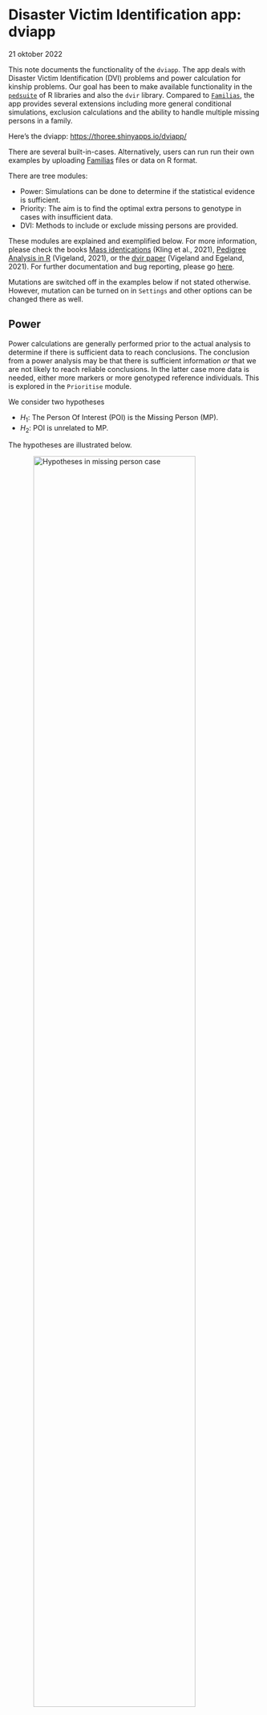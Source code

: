 Disaster Victim Identification app: dviapp
================
21 oktober 2022

This note documents the functionality of the `dviapp`. The app deals
with Disaster Victim Identification (DVI) problems and power calculation
for kinship problems. Our goal has been to make available functionality
in the [`pedsuite`](https://magnusdv.github.io/pedsuite/) of R libraries
and also the `dvir` library. Compared to
[`Familias`](https://thoree.shinyapps.io/dviapp/), the app provides
several extensions including more general conditional simulations,
exclusion calculations and the ability to handle multiple missing
persons in a family.

Here’s the dviapp: <https://thoree.shinyapps.io/dviapp/>

There are several built-in-cases. Alternatively, users can run run their
own examples by uploading [Familias](https://www.familias.no) files or
data on R format.

There are tree modules:

- Power: Simulations can be done to determine if the statistical
  evidence is sufficient.
- Priority: The aim is to find the optimal extra persons to genotype in
  cases with insufficient data.
- DVI: Methods to include or exclude missing persons are provided.

These modules are explained and exemplified below. For more information,
please check the books [Mass
identications](https://www.elsevier.com/books/mass-identifications/kling/978-0-12-818423-3)
(Kling et al., 2021), [Pedigree Analysis in
R](https://www.elsevier.com/books/pedigree-analysis-in-r/vigeland/978-0-12-824430-2)
(Vigeland, 2021), or the [dvir
paper](https://www.nature.com/articles/s41598-021-93071-5) (Vigeland and
Egeland, 2021). For further documentation and bug reporting, please go
[here](https://github.com/thoree/dviapp).

Mutations are switched off in the examples below if not stated
otherwise. However, mutation can be turned on in `Settings` and other
options can be changed there as well.

## Power

Power calculations are generally performed prior to the actual analysis
to determine if there is sufficient data to reach conclusions. The
conclusion from a power analysis may be that there is sufficient
information *or* that we are not likely to reach reliable conclusions.
In the latter case more data is needed, either more markers or more
genotyped reference individuals. This is explored in the `Prioritise`
module.

We consider two hypotheses

- $H_1$: The Person Of Interest (POI) is the Missing Person (MP).
- $H_2$: POI is unrelated to MP.

The hypotheses are illustrated below.

<img src="figures/unnamed-chunk-1-1.png" alt="Hypotheses in missing person case" width="80%" style="display: block; margin: auto;" />

Marker data are simulated a specified number times for POI and the
references (in the figure above there is only one reference). The
default number of simulations is 100 and should be increased to 1000 in
final applications. The simulations are done conditionally on genotyped
individuals, above there are none. These simulations are done assuming
$H_1$ to be true, i.e., assuming that POI is MP. For each of these
simulations the LR is calculated. This gives values
$\text{LR}_1, \ldots, \text{LR}_{100}$ and based on these values, the
app produces the plot in Figure 2 below.

<img src="figures/unnamed-chunk-2-1.png" title="Distribution of log10(LR)" alt="Distribution of log10(LR)" width="80%" style="display: block; margin: auto;" />

The left panel shows that the mean $\log_{10}$() is 6.24. Recall that if
$\log_{10}$() = 6\$, say,then LR = $10^6=1,000,000$. From the panel on
the right hand side, we see that $\log_{10}$() exceeds 3.89 with
probability 0.8, or equivalently LR exceeds 7762 with probability 0.8.
If the requirement is that LR should exceed 10,000 with a probability of
at least 0.8, the power is not quite satisfactory.

### Analyses based on built-in-cases

For the built-in part, 35 markers from the `NorwegianFrequency` database
(documented in the R library `forrel`) are used. Above, the 22 first
markers have been selected. If the number of markers is increased to 25
in the above example, the threshold of 10,000 is met.

Greater accuracy, at the cost of increased computational time, is
obtained by increasing the number of simulations in `Settings`. To
obtain the same sequence of simulations, and the same result for
repeated calculations, the `Seed` in `Settings` need to be set to same
value.

### Analyses based on user loaded data

The analyses in this window is the same as explained above. The
difference is that the data is now loaded from a Familias file. The file
is created on before hand in the main module of Familias, not the DVI
module of Familias. The missing person need to be named `MP` and the
reference `REF`. These individuals are not genotyped. There may be
genotyped individuals. If so, these will be conditioned on in the
simulation. The genotyped individuals will be hatched in the plot and
the first marker is displayed.

## Prioritise

The typical scenario for this functionality is as follows: A power
calculation has been performed. The conclusion is that more individuals
need to be genotyped in the hope of reaching sufficient power. We
consider alternatives where additional family members `E1` and `E2` of
the reference family are available. Results are reported when `E1` is
genotyped and both `E1` and `E2`. In addition to the LR distribution
described previously, results are also given for the `Exclusion power`
(EP) explained below.

![Prioritise plot](figures/priPlot.png)

Consider first the panel on the left hand side. The Y-axis gives the
inclusion power (IP) defined as the probability that LR exceeds 10,000
given $H_1$, i.e., `MP = POI` is true. If only the member `REF` of the
the reference family is genotyped, IP is close to 0.8. In this case, ten
profiles for `REF`, `E1` and `E2` have been simulated. In the app, this
number is specified in `Settings > No of reference simulations`. For
each of these profiles, 100 simulations are performed for `MP` under
$H_1$ and $H_2$. The smaller circles in the plot correspond to these 10
profile simulations while the larger circles represent averages. For
both other alternatives, (`REF`, `E1`), and (`REF`, `E1, E2`), IP is
very close to 1.

The Y-axis in the panel to the right, shows that the alternative
(`REF`,`E1, E2`) can be expected to give the largest LR. The X-axes give
information on `EP`. The baseline alternative, with only `REF`
genotyped, gives the value 0 in both plots. This is obvious, since
exclusion is not possible if only one brother is genotyped as two
brothers need not share alleles. If there are more than two brothers,
exclusion is indicated if more than four alleles are observed. Mutations
are disregarded for exclusion calculations. If additional brothers are
genotyped, exclusion is probable and also likely as evidenced by EP in
the plot to the left and by the expected number of exclusions to the
right. The plot to the right is more informative as it shows that more
exclusions can be expected when more brothers are typed.

As for the `Power` module, simulations can be done either for
built-in-cases or by loading a Familias file.

## DVI

Also in this module, analyses can be done from built-in-cases or from
Familias files. In addition R-data can be loaded provided they are on
the same format as the examples in the `dvir` library. The below figure
shows the `planecrash` data.

![Planecrash example](figures/planecrash.png)

There are 8 female victims to left, hatched since they are genotyped. To
the right there are five reference families, each having one missing
person and one reference family member. In the following sections, we
explain possible analyses based on the `planecrash` data to exemplify.

For analyses involving AM data based on Familias files, relabeling of
the names of the missing persons is required, i.e., the user needs to
tick `Relabel`. The reason is that all missing persons by default have
the same name in the fam file. After relabelling, victims are named
`V1`, `V2`, … . Missing persons are named `M1`, `M2`, … and families
`F1`, `F2`, ….

### IBD estimates

This part deals with identical by descent (IBD) coefficients quantifying
relatedness. The distinction between alleles identical by descent (IBD)
and alleles identical by state (IBS) is essential. IBD alleles originate
from the same ancestral allele within a given pedigree, while IBS
alleles only have the same appearance, but they need not come from the
same ancestor. Unrelated individuals may share IBS alleles, but not IBD
alleles.

The relationship between a pair of non-inbred individuals can be
described in more detail by Z, the number of IBD alleles shared by two
individuals. We define the IBD coefficients $$
\kappa_0=P(Z=0),{\ \kappa}_1=P(Z=1),\ \text{and} \ \kappa_2=P(Z=2).
$$ The corresponding estimates are denoted k0, k1 and k2. The pairwise
relationship between all pairs of victims is estimated and compared to
unrelated. Here’s an example:

    ##    id1 id2  N        k0         k1        k2           LR
    ## 28  V7  V8 15 0.1401716 0.56471243 0.2951160 7.375616e+05
    ## 12  V2  V7 15 0.5171441 0.36534023 0.1175156 4.425561e+01
    ## 19  V4  V5 15 0.7892599 0.01978912 0.1909510 1.307272e+01
    ## 7   V1  V8 15 0.5214316 0.47856843 0.0000000 1.246938e+01
    ## 14  V3  V4 15 0.6412325 0.35876747 0.0000000 8.847521e+00

There are $7\cdot 8/2 = 28$ pairwise comparisons that can be made
between the 8 victims. Above, five are listed, sorted according to
decreasing LR. The parameters describing the pairwise relationship are
estimated as (k0 = 0.14, k1 = 0.56, k2 = 0.30) in the first line. This
is quite far from the parameters describing unrelated individuals, (0,
1, 0). The LR tests the estimated relationship against the specified,
unrelated in this case. In this case, $\text{LR}= 737562$, and this
provides strong evidence in favor of V7 and V8 being related.

### Exclusion

Each victim is tried in each missing person position and the number of
exclusions are counted. The results are summarised in the
`exclusion matrix` below:

    ##    M1 M2 M3 M4 M5
    ## V1  0  0  8  9  0
    ## V2  4  0  0  7  0
    ## V3  7  0  8  1  0
    ## V4  3  0  6  6  0
    ## V5  2  0  6 10  0
    ## V6  5  0  3  5  0
    ## V7  7  0  2  7  0
    ## V8  6  0  6  6  0

We see that families 2 and 5, with missing persons M2 and M5, do not
allow for exclusions as only one sibling has been genotyped. The
corresponding columns therefore only contain 0-s. Furthermore, we see
that the only likely candidate for M1 is V1, since for the other victims
there are at least two exclusions.

### Pairwise LR

For each victim V and each missing person M, the LR comparing `V = M` to
`V and M unrelated`, is calculated. Here’s an example :

    ##              M1           M2           M3           M4           M5
    ## V1 9.248816e+02 9.411564e-04 1.258106e-22 2.750399e-26 2.853849e-01
    ## V2 1.500072e-10 6.928184e-02 6.739736e+04 2.332834e-19 6.864631e-02
    ## V3 2.698238e-20 1.073578e-04 6.307786e-23 2.493147e+02 3.983652e-03
    ## V4 9.962125e-07 3.957145e-05 2.162647e-15 1.141707e-15 3.169369e+07
    ## V5 9.090162e-02 9.994029e-04 3.844531e-17 3.649795e-29 4.065066e-03
    ## V6 9.507818e-14 1.069007e+06 1.012061e-07 1.273562e-14 1.356608e-05
    ## V7 9.168642e-19 6.155248e-04 4.982251e+00 4.512892e-20 1.959095e-01
    ## V8 4.634759e-16 1.998729e-04 3.193541e-14 1.773908e-16 2.801497e-01

A mutation model has been defined (the proportional model with rate =
0.001) and so all likelihood ratios are positive. We see that the only
candidate for the missing person M1 is V1, the LR is 925, all other LR-s
are close to 0. If mutations are removed, we get

    ##          M1           M2       M3 M4           M5
    ## V1 928.6003 9.033557e-04     0.00  0 2.772464e-01
    ## V2   0.0000 6.745912e-02 67917.21  0 6.663941e-02
    ## V3   0.0000 1.030688e-04     0.00  0 3.820204e-03
    ## V4   0.0000 3.779779e-05     0.00  0 3.189844e+07
    ## V5   0.0000 9.623366e-04     0.00  0 3.921652e-03
    ## V6   0.0000 1.079809e+06     0.00  0 1.293453e-05
    ## V7   0.0000 5.901476e-04     0.00  0 1.904472e-01
    ## V8   0.0000 1.910791e-04     0.00  0 2.722293e-01

### Joint

All possible assignments of victims to missing persons, are evaluated
and solutions are ranked according to the likelihood ratio. Here’s an
example

    ##   V1 V2 V3 V4 V5 V6 V7 V8    loglik           LR   posterior
    ## 1 M1 M3  * M5  * M2  *  * -562.8019 2.172326e+21 0.998924269
    ## 2  * M3  * M5  * M2  *  * -569.6356 2.339356e+18 0.001075731

The best solution is the assignment where V1 = M1, V2 = M3, V4 = M5 and
V6 = V2. The remaining victims, V3, V5, V7 and V8 are not identified.
This optimal solution has an LR of $2.2\cdot 10^{21}$ compared to the
assignment where no victims are identified. The rightmost column gives
the posterior probability. It can be shown that there are 19081 apriori
possible assignments, i.e., there are 19081 possible ways of identifying
victims and missing persons when data is not taken into account. Each of
these assignments are given a prior probability of 1/19081. The
posterior is then calculated using Bayes Theorem.

If mutations are modelled, the five best candidate assignments are

    ##   V1 V2 V3 V4 V5 V6 V7 V8    loglik           LR    posterior
    ## 1 M1 M3 M4 M5  * M2  *  * -557.3114 5.265386e+23 9.947433e-01
    ## 2 M1 M3  * M5  * M2  *  * -562.8301 2.111943e+21 3.989910e-03
    ## 3  * M3 M4 M5  * M2  *  * -564.1411 5.693038e+20 1.075536e-03
    ## 4  * M3 M4 M5 M1 M2  *  * -566.5391 5.175064e+19 9.776795e-05
    ## 5 M1  * M4 M5  * M2 M3  * -566.8239 3.892360e+19 7.353495e-05

This gives the additional identification, V3 = M4. Note that the
exclusion matrix presented earlier displayed only one inconsistency for
V3 being M4.

### Posterior

This functionality is most easily explained by an example:

    ##              M1 M2           M3           M4 M5            *
    ## V1 9.988219e-01  0 2.198990e-30 1.294484e-31  0 1.178114e-03
    ## V2 1.437796e-17  0 9.999112e-01 8.271431e-26  0 8.875304e-05
    ## V3 1.164115e-25  0 3.738601e-30 9.960050e-01  0 3.994971e-03
    ## V4 0.000000e+00  0 0.000000e+00 0.000000e+00  1 0.000000e+00
    ## V5 9.816881e-05  0 5.703210e-22 1.457939e-31  0 9.999018e-01
    ## V6 0.000000e+00  1 0.000000e+00 0.000000e+00  0 0.000000e+00
    ## V7 9.900903e-22  0 7.391698e-05 1.802754e-22  0 9.999261e-01
    ## V8 5.005288e-19  0 4.737957e-19 7.086710e-19  0 1.000000e+00

The output shows that $P(V1 = M1) = 0.9988$ while V1 is someone
unrelated with probability 0.0012. Note that the probabilities of each
line sum to 1.

## Exclusion reduction

The title describes a sometimes efficient way of automatically
simplifying calculations and output. Assume we can remove victims that
have at least 3 exclusions when compared to all reference families. In
general, the user can specify the `Exclusion threshold`, the previous
value is just a reasonable suggestion. Similarly, assume that we can
remove families that have at least 3 exclusions when compared to all
victims. If this assume reductions are implemented, some DVI problems
can be considerably simplified. An example is shown below. No victims
are excluded, but all but five reference families are. For instance, we
see that V15 is identified as M6.

![Exclusion example](figures/exclusionExample.png)

## Settings

The settings are shown in the below figure:

![Settings](figures/settings.PNG)

The options are:

- `Seed:` Use the same seed to secure the same simulation results.
- `No simulations:` The default of a 100 may be increased to obtain more
  accurate results.
- `No  reference simulations:` This only applies to the
  `Prioritise module`. The indicated number (default is 2) of profiles
  are simulated for the relatives, assuming H1. For each of these
  profiles, the specified number of simulations are performed for `MP`
  under H1 and H2.
- `No of missing:` If any reference family contains more than one
  missing, the total number of missing must be given here. Also, in this
  case the missing persons should be named M1, M2, … in the Familias
  file.
- `Exclusion threshold`: See explanation in `Exclusion reduction`
- `True ped H1`: By default, simulations are done assuming the numerator
  hypothesis to be true. If this box is unchecked, simulations are done
  under H2.
- `Mutation:` By default mutation is not accounted for. It may be turned
  on. Obviously, if there is no mutation in user input, this will have
  no impact.
- `Ignore sex`: By default, identifications do no take sex of victim and
  missing person into account. If this box is unchecked, sex also need
  to match.
- `LR threshold inclusion power:` This only applies to the
  `Prioritise module`. If the threshold is $x$, the default is 10,000,
  the inclusion power is $P( \text{LR}> x | H_1)$.
- `Show LR above:` Some tables in the DVI module may be large. They may
  reduced by only displaying output where the LR exceeds the specified
  value.
- `Change language`. Language can be changed to Spanish (not yet
  implemented).
